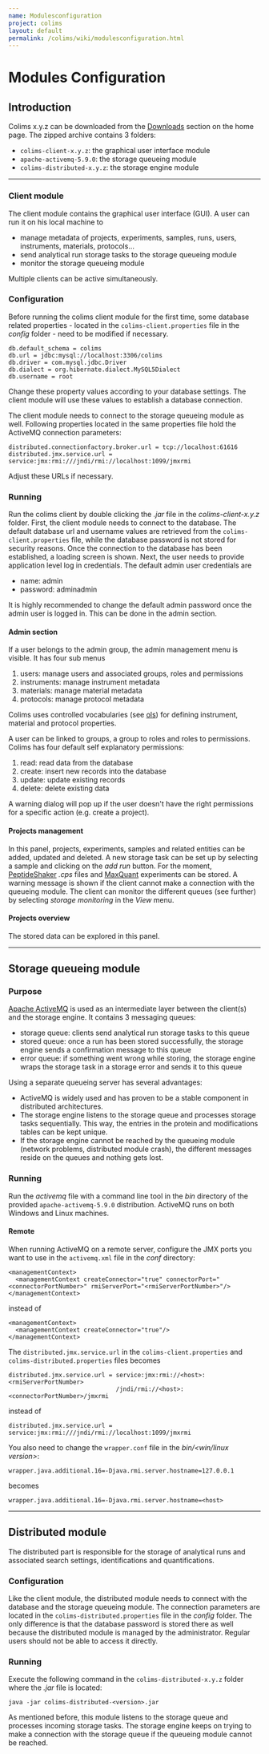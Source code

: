 ```yaml
---
name: Modulesconfiguration
project: colims
layout: default
permalink: /colims/wiki/modulesconfiguration.html
---
```


# Modules Configuration

## Introduction

Colims x.y.z can be downloaded from the [Downloads](https://github.com/compomics/colims/#downloads) section on the home page. The zipped archive contains 3 folders:
  * `colims-client-x.y.z`: the graphical user interface module
  * `apache-activemq-5.9.0`: the storage queueing module
  * `colims-distributed-x.y.z`: the storage engine module

----

### Client module

The client module contains the graphical user interface (GUI). A user can run it on his local machine to
  * manage metadata of projects, experiments, samples, runs, users, instruments, materials, protocols...
  * send analytical run storage tasks to the storage queueing module
  * monitor the storage queueing module   

Multiple clients can be active simultaneously.  

### Configuration

Before running the colims client module for the first time, some database related properties - located in the `colims-client.properties` file in the *config* folder - need to be modified if necessary.
```
db.default_schema = colims
db.url = jdbc:mysql://localhost:3306/colims
db.driver = com.mysql.jdbc.Driver
db.dialect = org.hibernate.dialect.MySQL5Dialect
db.username = root
```
Change these property values according to your database settings. The client module will use these values to establish a database connection.

The client module needs to connect to the storage queueing module as well. Following properties located in the same properties file hold the ActiveMQ connection parameters:
```
distributed.connectionfactory.broker.url = tcp://localhost:61616
distributed.jmx.service.url = service:jmx:rmi:///jndi/rmi://localhost:1099/jmxrmi
```
Adjust these URLs if necessary.

### Running

Run the colims client by double clicking the *.jar* file in the *colims-client-x.y.z* folder. First, the client module needs to connect to the database. The default database url and username values are retrieved from the `colims-client.properties` file, while the database password is not stored for security reasons. Once the connection to the database has been established, a loading screen is shown. Next, the user needs to provide application level log in credentials. The default admin user credentials are
  * name: admin
  * password: adminadmin

It is highly recommended to change the default admin password once the admin user is logged in. This can be done in the admin section.

#### Admin section

If a user belongs to the admin group, the admin management menu is visible. It has four sub menus
  1. users: manage users and associated groups, roles and permissions
  2. instruments: manage instrument metadata
  3. materials: manage material metadata
  4. protocols: manage protocol metadata

Colims uses controlled vocabularies (see [ols](http://www.ebi.ac.uk/ontology-lookup/)) for defining instrument, material and protocol properties.

A user can be linked to groups, a group to roles and roles to permissions. Colims has four default self explanatory permissions:
  1. read: read data from the database
  2. create: insert new records into the database
  3. update: update existing records
  4. delete: delete existing data

A warning dialog will pop up if the user doesn't have the right permissions for a specific action (e.g. create a project).

#### Projects management

In this panel, projects, experiments, samples and related entities can be added, updated and deleted. A new storage task can be set up by selecting a sample and clicking on the _add run_ button. For the moment, [PeptideShaker](http://peptide-shaker.googlecode.com/) *.cps* files and [MaxQuant](http://www.maxquant.org/) experiments can be stored. A warning message is shown if the client cannot make a connection with the queueing module. The client can monitor the different queues (see further) by selecting *storage monitoring* in the *View* menu.

#### Projects overview

The stored data can be explored in this panel.

----

## Storage queueing module

### Purpose
[Apache ActiveMQ](http://activemq.apache.org/) is used as an intermediate layer between the client(s) and the storage engine. It contains 3 messaging queues:
  * storage queue: clients send analytical run storage tasks to this queue
  * stored queue: once a run has been stored successfully, the storage engine sends a confirmation message to this queue
  * error queue: if something went wrong while storing, the storage engine wraps the storage task in a storage error and sends it to this queue

Using a separate queueing server has several advantages:
  * ActiveMQ is widely used and has proven to be a stable component in distributed architectures.
  * The storage engine listens to the storage queue and processes storage tasks sequentially. This way, the entries in the protein and modifications tables can be kept unique.
  * If the storage engine cannot be reached by the queueing module (network problems, distributed module crash), the different messages reside on the queues and nothing gets lost.

### Running
Run the *activemq* file with a command line tool in the _bin_ directory of the provided `apache-activemq-5.9.0` distribution. ActiveMQ runs on both Windows and Linux machines.

#### Remote
When running ActiveMQ on a remote server, configure the JMX ports you want to use in the `activemq.xml` file in the *conf* directory:

```
<managementContext>
  <managementContext createConnector="true" connectorPort="<connectorPortNumber>" rmiServerPort="<rmiServerPortNumber>"/>
</managementContext>
```

instead of

```
<managementContext>
  <managementContext createConnector="true"/>
</managementContext>
```

The `distributed.jmx.service.url` in the `colims-client.properties` and `colims-distributed.properties` files becomes

```
distributed.jmx.service.url = service:jmx:rmi://<host>:<rmiServerPortNumber>
                              /jndi/rmi://<host>:<connectorPortNumber>/jmxrmi
```

instead of

```
distributed.jmx.service.url = service:jmx:rmi:///jndi/rmi://localhost:1099/jmxrmi
```

You also need to change the `wrapper.conf` file in the *bin/<win/linux version>*:

```
wrapper.java.additional.16=-Djava.rmi.server.hostname=127.0.0.1
```

becomes

```
wrapper.java.additional.16=-Djava.rmi.server.hostname=<host>
```

----

## Distributed module

The distributed part is responsible for the storage of analytical runs and associated search settings, identifications and quantifications.

### Configuration

Like the client module, the distributed module needs to connect with the database and the storage queueing module. The connection parameters are located in the `colims-distributed.properties` file in the *config* folder. The only difference is that the database password is stored there as well because the distributed module is managed by the administrator. Regular users should not be able to access it directly.

### Running

Execute the following command in the `colims-distributed-x.y.z` folder where the *.jar* file is located:
```
java -jar colims-distributed-<version>.jar
```
As mentioned before, this module listens to the storage queue and processes incoming storage tasks. The storage engine keeps on trying to make a connection with the storage queue if the queueing module cannot be reached.
